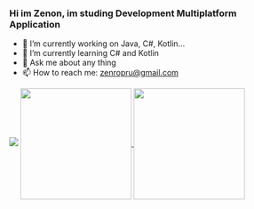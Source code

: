 ### Hi im Zenon, im studing Development Multiplatform Application

- 🔭 I’m currently working on Java, C#, Kotlin...
- 🌱 I’m currently learning  C# and Kotlin
- 💬 Ask me about any thing
- 📫 How to reach me: zenropru@gmail.com
  
<picture>
  <source
    srcset="https://github-readme-stats.vercel.app/api?username=zinoni1&show_icons=true&theme=tokyonight"
    media="(prefers-color-scheme: dark)"
  />
  <source
    srcset="https://github-readme-stats.vercel.app/api?username=zinoni1&show_icons=true"
    media="(prefers-color-scheme: light), (prefers-color-scheme: no-preference)"
  />
  <img src="https://github-readme-stats.vercel.app/api?username=zinoni1&show_icons=true" />
</picture>

<a href="https://github.com/zinoni1/github-readme-stats">
  <img height=200 align="center" src="https://github-readme-stats.vercel.app/api?username=zinoni1" />
</a>
<a href="https://github.com/zinoni1/convoychat">
  <img height=200 align="center" src="https://github-readme-stats.vercel.app/api/top-langs?username=zinoni1&layout=compact&langs_count=8&card_width=320" />
</a>
